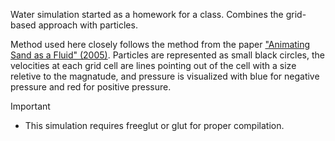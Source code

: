 Water simulation started as a homework for a class. Combines the grid-based approach with particles.

Method used here closely follows the method from the paper ["Animating Sand as a Fluid" (2005)](http://dl.acm.org/citation.cfm?id=1073298). Particles are represented as small black circles, the velocities at each grid cell are lines pointing out of the cell with a size reletive to the magnatude, and pressure is visualized with blue for negative pressure and red for positive pressure.

Important
- This simulation requires freeglut or glut for proper compilation.
